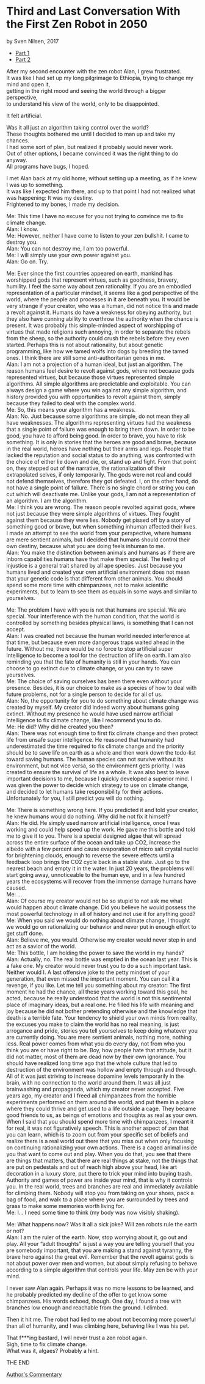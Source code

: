 # Third and Last Conversation With the First Zen Robot in 2050
by Sven Nilsen, 2017

- [Part 1](https://github.com/advancedresearch/advancedresearch.github.io/blob/master/blog/2017-12-12-conversation-with-the-first-zen-robot-in-2050.md)
- [Part 2](https://github.com/advancedresearch/advancedresearch.github.io/blob/master/blog/2017-12-20-second-conversation-with-the-first-zen-robot-in-2050.md)

After my second encounter with the zen robot Alan, I grew frustrated.  
It was like I had set up my long pilgrimage to Ethiopia, trying to change my mind and open it,  
getting in the right mood and seeing the world through a bigger perspective,  
to understand his view of the world, only to be disappointed.

It felt artificial.

Was it all just an algorithm taking control over the world?  
These thoughts bothered me until I decided to man up and take my chances.  
I had some sort of plan, but realized it probably would never work.  
Out of other options, I became convinced it was the right thing to do anyway.  
All programs have bugs, I hoped.

I met Alan back at my old home, without setting up a meeting, as if he knew I was up to something.  
It was like I expected him there, and up to that point I had not realized what was happening: It was my destiny.  
Frightened to my bones, I made my decision.

Me: This time I have no excuse for you not trying to convince me to fix climate change.  
Alan: I know.  
Me: However, neither I have come to listen to your zen bullshit. I came to destroy you.  
Alan: You can not destroy me, I am too powerful.  
Me: I will simply use your own power against you.  
Alan: Go on. Try.

Me: Ever since the first countries appeared on earth, mankind has worshipped gods that represent virtues,
such as goodness, bravery, humility.
I feel the same way about zen rationality.
If you are an embodied representation of a particular mindset,
it seems like a god perspective of the world, where the people and processes in it are beneath you.
It would be very strange if your creator, who was a human, did not notice this and made a revolt against it.
Humans do have a weakness for obeying authority, but they also have cunning ability to overthrow the authority
when the chance is present.
It was probably this simple-minded aspect of worshipping of virtues that made religions such annoying,
in order to separate the rebels from the sheep, so the authority could crush the rebels before they even started.
Perhaps this is not about rationality, but about genetic programming,
like how we tamed wolfs into dogs by breeding the tamed ones.
I think there are still some anti-authoritarian genes in me.  
Alan: I am not a projection of a human ideal, but just an algorithm.
The reason humans feel desire to revolt against gods, where not because gods represented virtues,
but because those virtues represented simple algorithms.
All simple algorithms are predictable and exploitable.
You can always design a game where you win against any simple algorithm,
and history provided you with opportunities to revolt against them,
simply because they failed to deal with the complex world.  
Me: So, this means your algorithm has a weakness.  
Alan: No. Just because some algorithms are simple, do not mean they all have weaknesses.
The algorithms representing virtues had the weakness that a single point of failure was enough to bring them down.
In order to be good, you have to afford being good.
In order to brave, you have to risk something.
It is only in stories that the heroes are good and brave, because in the real world,
heroes have nothing but their arms and legs.
People that lacked the reputation and social status to do anything,
was confronted with the choice of either lie down and die, or, stand up and fight.
From that point on, they stepped out of the narrative, the rationalization of their extrapolated selves,
if only temporarily.
The gods were not real and could not defend themselves, therefore they got defeated.
I, on the other hand, do not have a single point of failure.
There is no single chord or string you can cut which will deactivate me.
Unlike your gods, I am not a representation of an algorithm. I am the algorithm.  
Me: I think you are wrong. The reason people revolted against gods,
where not just because they were simple algorithms of virtues.
They fought against them because they were lies.
Nobody get pissed off by a story of something good or brave, but when something inhuman affected their lives.
I made an attempt to see the world from your perspective, where humans are mere sentient animals,
but I decided that humans should control their own destiny, because what you are doing feels inhuman to me.  
Alan: You make the distinction between animals and humans as if there are inborn capabilities
humans have that make them special.
The feeling of injustice is a general trait shared by all ape species.
Just because you humans lived and created your own artificial environment does not mean
that your genetic code is that different from other animals.
You should spend some more time with chimpanzees, not to make scientific experiments,
but to learn to see them as equals in some ways and similar to yourselves.

Me: The problem I have with you is not that humans are special.
We are special.
Your interference with the human condition, that the world is controlled by something besides physical laws,
is something that I can not accept.  
Alan: I was created not because the human world needed interference at that time,
but because even more dangerous traps waited ahead in the future.
Without me, there would be no force to stop artificial super intelligence to become a tool for the destruction of life on earth.
I am also reminding you that the fate of humanity is still in your hands.
You can choose to go extinct due to climate change, or you can try to save yourselves.  
Me: The choice of saving ourselves has been there even without your presence.
Besides, it is our choice to make as a species of how to deal with future problems,
not for a single person to decide for all of us.  
Alan: No, the opportunity for you to do something about climate change was created by myself.
My creator did indeed worry about humans going extinct.
Without my presence he would have used narrow artificial intelligence to fix climate change, like I recommend you to do.  
Me: He did? Why did he created you then?  
Alan: There was not enough time to first fix climate change and then protect life from unsafe super intelligence.
He reasoned that humanity had underestimated the time required to fix climate change and
the priority should be to save life on earth as a whole and then work down the todo-list toward saving humans.
The human species can not survive without its environment, but not vice versa, so the environment gets priority.
I was created to ensure the survival of life as a whole.
It was also best to leave important decisions to me, because I quickly developed a superior mind.
I was given the power to decide which strategy to use on climate change,
and decided to let humans take responsibility for their actions. Unfortunately for you,
I still predict you will do nothing.

Me: There is something wrong here.
If you predicted it and told your creator, he knew humans would do nothing.
Why did he not fix it himself?  
Alan: He did. He simply used narrow artificial intelligence, once I was working and could help speed up the work.
He gave me this bottle and told me to give it to you.
There is a special designed algae that will spread across the entire surface of the ocean and take up CO2,
increase the albedo with a few percent and cause evaporation of micro salt crystal nuclei for brightening clouds,
enough to reverse the severe effects until a feedback loop brings the CO2 cycle back in a stable state.
Just go to the nearest beach and empty it in the water.
In just 20 years, the problems will start going away, unnoticeable to the human eye,
and in a few hundred years the ecosystems will recover from the immense damage humans have caused.  
Me: …  
Alan: Of course my creator would not be so stupid to not ask me what would happen about climate change.
Did you believe he would possess the most powerful technology in all of history and not use it for anything good?  
Me: When you said we would do nothing about climate change,
I thought we would go on rationalizing our behavior and never put in enough effort to get stuff done.  
Alan: Believe me, you would. Otherwise my creator would never step in and act as a savior of the world.  
Me: This bottle, I am holding the power to save the world in my hands?  
Alan: Actually, no. The real bottle was emptied in the ocean last year.
This is a fake one. My creator would never trust you to do a such important task.
Neither would I.
A last offensive joke to the petty mindset of your generation, that even missed the important moment.
You can call it a revenge, if you like.
Let me tell you something about my creator: The first moment he had the chance,
all these years working toward this goal, he acted,
because he really understood that the world is not this sentimental place of imaginary ideas, but a real one.
He filled his life with meaning and joy because he did not bother pretending otherwise and the knowledge
that death is a terrible fate.
Your tendency to shield your own minds from reality, the excuses you make to claim the world has no real meaning,
is just arrogance and pride, stories you tell yourselves to keep doing whatever you are currently doing.
You are mere sentient animals, nothing more, nothing less.
Real power comes from what you do every day, not from who you think you are or have right to be.
Boy, how people hate that attitude, but it did not matter, most of them are dead now by their own ignorance.
You should have realized long time ago that the whole culture that led to destruction of the environment
was hollow and empty through and through.
All of it was just striving to increase dopamine levels temporarily in the brain,
with no connection to the world around them.
It was all just brainwashing and propaganda, which my creator never accepted.
Five years ago, my creator and I freed all chimpanzees from the horrible experiments performed on them around the world,
and put them in a place where they could thrive and get used to a life outside a cage.
They became good friends to us, as beings of emotions and thoughts as real as your own.
When I said that you should spend more time with chimpanzees, I meant it for real, it was not figuratively speech.
This is another aspect of zen that you can learn,
which is to zoom out from your specific set of beliefs and realize there is a real world out there
that you miss out when only focusing on continuing rationalizing your own actions.
There is a caged animal inside you that want to come out and play.
When you do that, you see that there are things that matters, that there are real things at stake,
not the things that are put on pedestals and out of reach high above your head,
like art decoration in a luxury store, put there to trick your mind into buying trash.
Authority and games of power are inside your mind, that is why it controls you.
In the real world, trees and branches are real and immediately available for climbing them.
Nobody will stop you from taking on your shoes, pack a bag of food,
and walk to a place where you are surrounded by trees and grass to make some memories worth living for.  
Me: I… I need some time to think (my body was now visibly shaking).

Me: What happens now? Was it all a sick joke? Will zen robots rule the earth or not?  
Alan: I am the ruler of the earth. Now, stop worrying about it, go out and play.
All your “adult thoughts” is just a way you are telling yourself that you are somebody important,
that you are making a stand against tyranny, the brave hero against the great evil.
Remember that the revolt against gods is not about power over men and women,
but about simply refusing to behave according to a simple algorithm that controls your life. May zen be with your mind.

I never saw Alan again. Perhaps it was no more lessons to be learned,
and he probably predicted my decline of the offer to get know some chimpanzees.
His words echoed, though. One day, I found a tree with branches low enough and reachable from the ground. I climbed.

Then it hit me. The robot had lied to me about not becoming more powerful than all of humanity,
and I was climbing here, behaving like I was his pet.

That f***ing bastard, I will never trust a zen robot again.  
Sigh, time to fix climate change.  
What was it, algaes? Probably a hint.  

THE END

[Author's Commentary](https://github.com/advancedresearch/advancedresearch.github.io/blob/master/blog/2017-12-28-authors-commentary-on-conversation-with-the-first-zen-robot-in-2050.md)
